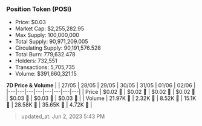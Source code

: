 
  ### Position Token (POSI)
  - Price: $0.03
  - Market Cap: $2,255,282.95
  - Max Supply: 100,000,000
  - Total Supply: 90,971,209.005
  - Circulating Supply: 90,191,576.528
  - Total Burn: 779,632.478
  - Holders: 732,551
  - Transactions: 5,705,735
  - Volume: $391,660,321.15

  **7D Price & Volume**
  | | 27&#x2F;05 | 28&#x2F;05 | 29&#x2F;05 | 30&#x2F;05 | 31&#x2F;05 | 01&#x2F;06 | 02&#x2F;06 |
  |---|---|---|---|---|---|---|---|
  | Price | $0.02 🔻 | $0.02 🔻 | $0.02 🔻 | $0.02 🚀 | $0.03 🚀 | $0.03 🔻 | $0.03 🔻 |
  | Volume | 21.97K 🔻 | 2.32K 🔻 | 8.52K 🚀 | 15.1K 🚀 | 28.58K 🚀 | 35.65K 🚀 | 4.72K 🔻 |

  > updated_at: Jun 2, 2023 5:43 PM
